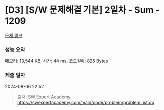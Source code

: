 # [D3] [S/W 문제해결 기본] 2일차 - Sum - 1209 

[문제 링크](https://swexpertacademy.com/main/code/problem/problemDetail.do?contestProbId=AV13_BWKACUCFAYh) 

### 성능 요약

메모리: 13,544 KB, 시간: 44 ms, 코드길이: 825 Bytes

### 제출 일자

2024-08-06 22:52



> 출처: SW Expert Academy, https://swexpertacademy.com/main/code/problem/problemList.do